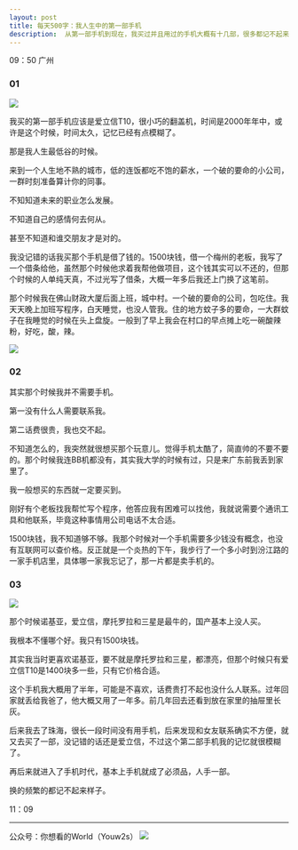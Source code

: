 ```yaml
---
layout: post
title: 每天500字：我人生中的第一部手机
description:  从第一部手机到现在，我买过并且用过的手机大概有十几部，很多都记不起来是什么品牌型号，但是第一部手机的样子我一直记得。
---
```


09：50 广州

### 01
![][image-1]

我买的第一部手机应该是爱立信T10，很小巧的翻盖机，时间是2000年年中，或许是这个时候，时间太久，记忆已经有点模糊了。

那是我人生最低谷的时候。

来到一个人生地不熟的城市，低的连饭都吃不饱的薪水，一个破的要命的小公司，一群时刻准备算计你的同事。

不知知道未来的职业怎么发展。

不知道自己的感情何去何从。

甚至不知道和谁交朋友才是对的。

我没记错的话我买那个手机是借了钱的。1500块钱，借一个梅州的老板，我写了一个借条给他，虽然那个时候他求着我帮他做项目，这个钱其实可以不还的，但那个时候的人单纯天真，不过光写了借条，大概一年多后我还上门换了这笔前。

那个时候我在佛山财政大厦后面上班，城中村。一个破的要命的公司，包吃住。我天天晚上加班写程序，白天睡觉，也没人管我。住的地方蚊子多的要命，一大群蚊子在我睡觉的时候在头上盘旋。一般到了早上我会在村口的早点摊上吃一碗酸辣粉，好吃，酸，辣。

![][image-2]

### 02
其实那个时候我并不需要手机。

第一没有什么人需要联系我。

第二话费很贵，我也交不起。

不知道怎么的，我突然就很想买那个玩意儿。觉得手机太酷了，简直帅的不要不要的。那个时候我连BB机都没有，其实我大学的时候有过，只是来广东前我丢到家里了。

我一般想买的东西就一定要买到。

刚好有个老板找我帮忙写个程序，他答应我有困难可以找他，我就说需要个通讯工具和他联系，毕竟这种事情用公司电话不太合适。

1500块钱，我不知道够不够。我那个时候对一个手机需要多少钱没有概念，也没有互联网可以查价格。反正就是一个炎热的下午，我步行了一个多小时到汾江路的一家手机店里，具体哪一家我忘记了，那一片都是卖手机的。

### 03
![][image-3]

那个时候诺基亚，爱立信，摩托罗拉和三星是最牛的，国产基本上没人买。

我根本不懂哪个好。我只有1500块钱。

其实我当时更喜欢诺基亚，要不就是摩托罗拉和三星，都漂亮，但那个时候只有爱立信T10是1400块多一些，只有它价格合适。

这个手机我大概用了半年，可能是不喜欢，话费贵打不起也没什么人联系。过年回家就丢给我爸了，他大概又用了一年多。前几年回去还看到放在家里的抽屉里长灰。

后来我去了珠海，很长一段时间没有用手机，后来发现和女友联系确实不方便，就又去买了一部，没记错的话还是爱立信，不过这个第二部手机我的记忆就很模糊了。

再后来就进入了手机时代，基本上手机就成了必须品，人手一部。

换的频繁的都记不起来样子。

11：09

---- 
公众号：你想看的World（Youw2s）
![][image-4]

[image-1]:	http://ovk08s2sq.bkt.clouddn.com/20170907150475293185439.png
[image-2]:	http://ovk08s2sq.bkt.clouddn.com/20170907150475301272063.png
[image-3]:	http://ovk08s2sq.bkt.clouddn.com/20170907150475351542276.png
[image-4]:	http://upload-images.jianshu.io/upload_images/3342594-dca1f89eba3e50ca.jpg?imageMogr2/auto-orient/strip%7CimageView2/2/w/1240